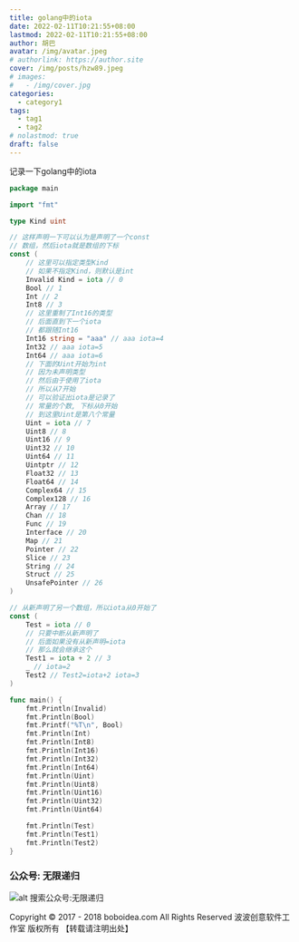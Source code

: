 ```yaml
---
title: golang中的iota
date: 2022-02-11T10:21:55+08:00
lastmod: 2022-02-11T10:21:55+08:00
author: 胡巴
avatar: /img/avatar.jpeg
# authorlink: https://author.site
cover: /img/posts/hzw89.jpeg
# images:
#   - /img/cover.jpg
categories:
  - category1
tags:
  - tag1
  - tag2
# nolastmod: true
draft: false
---
```


记录一下golang中的iota

<!--more-->

```go
package main

import "fmt"

type Kind uint

// 这样声明一下可以认为是声明了一个const
// 数组，然后iota就是数组的下标
const (
	// 这里可以指定类型Kind
	// 如果不指定Kind，则默认是int
	Invalid Kind = iota // 0
	Bool // 1
	Int // 2
	Int8 // 3
	// 这里重制了Int16的类型
	// 后面直到下一个iota
	// 都跟随Int16
	Int16 string = "aaa" // aaa iota=4
	Int32 // aaa iota=5
	Int64 // aaa iota=6
	// 下面的Uint开始为int
	// 因为未声明类型
	// 然后由于使用了iota
	// 所以从7开始
	// 可以验证出iota是记录了
	// 常量的个数, 下标从0开始
	// 到这里Uint是第八个常量
	Uint = iota // 7
	Uint8 // 8
	Uint16 // 9
	Uint32 // 10
	Uint64 // 11
	Uintptr // 12
	Float32 // 13
	Float64 // 14
	Complex64 // 15
	Complex128 // 16
	Array // 17
	Chan // 18
	Func // 19
	Interface // 20
	Map // 21
	Pointer // 22
	Slice // 23
	String // 24
	Struct // 25
	UnsafePointer // 26
)

// 从新声明了另一个数组，所以iota从0开始了
const (
	Test = iota // 0
    // 只要中断从新声明了
	// 后面如果没有从新声明=iota
	// 那么就会继承这个
	Test1 = iota + 2 // 3
	_ // iota=2
	Test2 // Test2=iota+2 iota=3
)

func main() {
	fmt.Println(Invalid)
	fmt.Println(Bool)
	fmt.Printf("%T\n", Bool)
	fmt.Println(Int)
	fmt.Println(Int8)
	fmt.Println(Int16)
	fmt.Println(Int32)
	fmt.Println(Int64)
	fmt.Println(Uint)
	fmt.Println(Uint8)
	fmt.Println(Uint16)
	fmt.Println(Uint32)
	fmt.Println(Uint64)

	fmt.Println(Test)
	fmt.Println(Test1)
	fmt.Println(Test2)
}
```

<!--qr_code-->

### 公众号: 无限递归

![alt 搜索公众号:无限递归](/img/gongzhonghao.jpeg "无限递归")

<!--declare-declare-->

Copyright &copy; 2017 - 2018 boboidea.com All Rights Reserved 波波创意软件工作室 版权所有 【转载请注明出处】
